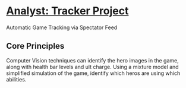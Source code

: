 # [Analyst: Tracker Project](https://github.com/farvalkorin/analyst/tree/master/tracker)

Automatic Game Tracking via Spectator Feed

## Core Principles

Computer Vision techniques can identify the hero images in the game, along with health bar levels and ult charge. Using a mixture model and simplified simulation of the game, identify which heros are using which abilities.
